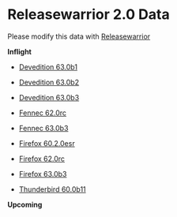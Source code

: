 

Releasewarrior 2.0 Data
=======================

Please modify this data with [Releasewarrior](https://github.com/mozilla-releng/releasewarrior-2.0)

**Inflight**

* [Devedition 63.0b1](/inflight/devedition/devedition-devedition-63.0b1.md)

* [Devedition 63.0b2](/inflight/devedition/devedition-devedition-63.0b2.md)

* [Devedition 63.0b3](/inflight/devedition/devedition-devedition-63.0b3.md)

* [Fennec 62.0rc](/inflight/fennec/fennec-release-rc-62.0rc.md)

* [Fennec 63.0b3](/inflight/fennec/fennec-beta-63.0b3.md)

* [Firefox 60.2.0esr](/inflight/firefox/firefox-esr60-60.2.0esr.md)

* [Firefox 62.0rc](/inflight/firefox/firefox-release-rc-62.0rc.md)

* [Firefox 63.0b3](/inflight/firefox/firefox-beta-63.0b3.md)

* [Thunderbird 60.0b11](/inflight/thunderbird/thunderbird-beta-60.0b11.md)

**Upcoming**

